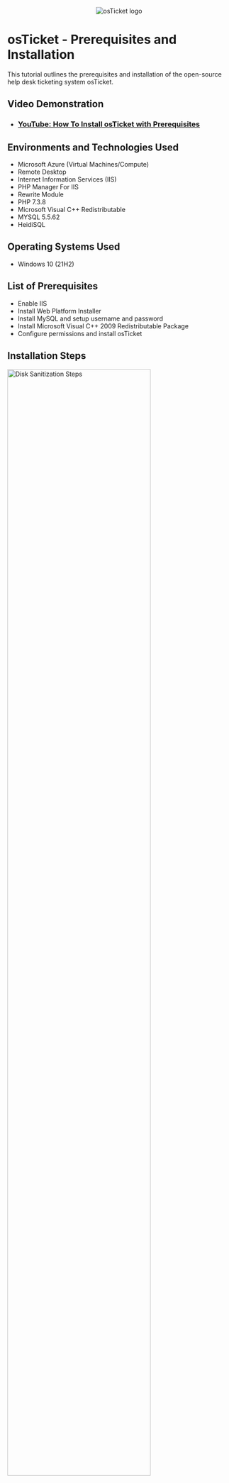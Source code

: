 <p align="center">
<img src="https://i.imgur.com/Clzj7Xs.png" alt="osTicket logo"/>
</p>

<h1>osTicket - Prerequisites and Installation</h1>
This tutorial outlines the prerequisites and installation of the open-source help desk ticketing system osTicket.<br />


<h2>Video Demonstration</h2>

- ### [YouTube: How To Install osTicket with Prerequisites](https://www.youtube.com/watch?v=dEvGaxOgqf0)

<h2>Environments and Technologies Used</h2>

- Microsoft Azure (Virtual Machines/Compute)
- Remote Desktop
- Internet Information Services (IIS)
- PHP Manager For IIS
- Rewrite Module
- PHP 7.3.8
- Microsoft Visual C++ Redistributable
- MYSQL 5.5.62
- HeidiSQL

<h2>Operating Systems Used </h2>

- Windows 10</b> (21H2)

<h2>List of Prerequisites</h2>

- Enable IIS
- Install Web Platform Installer
- Install MySQL and setup username and password
- Install Microsoft Visual C++ 2009 Redistributable Package
- Configure permissions and install osTicket

<h2>Installation Steps</h2>

<p>
<img src="https://i.imgur.com/zal6veX.png" height="80%" width="80%" alt="Disk Sanitization Steps"/>

</p>
<p>
You’ll be starting this project on a Virtual Machine using Microsoft Azure. Here we have the VM spun up.
</p>
<br />

<p>
<img src="https://i.imgur.com/oZQTFw8.png" height="80%" width="80%" alt="Disk Sanitization Steps"/>
</p>
<p>
Now you’ll connect to the VM remotely using Microsoft Remote Desktop 
</p>
<br />

<p>
<img src="https://i.imgur.com/gX2n5Dv.png" height="80%" width="80%" alt="Disk Sanitization Steps"/>
</p>
<p>
Once you’ve got Windows 10 open, head over to the Control Panel and click “Uninstall a program” underneath Program. On the left you’ll see “Turn Windows features on or off”. Click this and the window above will pop up. Select “Internet Information Services” (ISS) and click okay.
</p>
<br />

<p>
<img src="https://i.imgur.com/ahaMYKm.png" height="80%" width="80%" alt="Disk Sanitization Steps"/>
</p>
<p>
Download and install Microsoft Web Platform 5.1
</p>
<br />

<p>
<img src="https://i.imgur.com/oMf0oig.png" height="80%" width="80%" alt="Disk Sanitization Steps"/>
</p>
<p>
Launch Microsoft Web Platform 5.1 and add MySQL Windows 5.5
</p>
<br />

<p>
<img src="https://i.imgur.com/sDo9FjD.png" height="80%" width="80%" alt="Disk Sanitization Steps"/>
</p>
<p>
Next, search for “php” and sort the list to make it easier to select the necessary versions. Add PHP 5.6.31, 7.0.33(x86), 7.1.29(x86), 7.2.26(x86), and 7.3.25(x86). There should be 12 items to install. Click install.
</p>
<br />

<p>
<img src="https://i.imgur.com/2e3MII3.png" height="80%" width="80%" alt="Disk Sanitization Steps"/>
</p>
<p>
You’ll be asked to create a password for MySQL. The user will be “root”. Write down the password twice and don’t forget it. Click continue.
</p>
<br />

<p>
<img src="https://i.imgur.com/mRniTA5.png" height="80%" width="80%" alt="Disk Sanitization Steps"/>
</p>
<p>
Once the installation completes, you’ll notice a few things failed and that’s okay. We will install those next.
</p>
<br />

<p>
<img src="https://i.imgur.com/Lkxsldh.png" height="80%" width="80%" alt="Disk Sanitization Steps"/>
</p>
<p>
Download Microsoft Visual C++ 2008 (vcredist_x86) and PHPManagerForIIS_V1.5.0
</p>
<br />

<p>
<img src="https://i.imgur.com/jYUUuJ7.png" height="80%" width="80%" alt="Disk Sanitization Steps"/>
</p>
<p>
Install Microsoft Visual C++ 2008 (vcredist_x86)
</p>
<br />

<p>
<img src="https://i.imgur.com/2vVx8pO.png" height="80%" width="80%" alt="Disk Sanitization Steps"/>
</p>
<p>
Install PHP Manager
</p>
<br />

<p>
<img src="https://i.imgur.com/KI85cGV.png" height="80%" width="80%" alt="Disk Sanitization Steps"/>
</p>
<p>
Download and extract osTicket-v1.15.8
</p>
<br />

<p>
<img src="https://i.imgur.com/52YbM64.png" height="80%" width="80%" alt="Disk Sanitization Steps"/>
</p>
<p>
After extracting, copy the upload folder.
</p>
<br />

<p>
<img src="https://i.imgur.com/alzXpo8.png" height="80%" width="80%" alt="Disk Sanitization Steps"/>
</p>
<p>
Paste the “upload” folder to This PC > Windows (C:) > inetpub > wwwroot
</p>
<br />

<p>
<img src="https://i.imgur.com/6mTFLut.png" height="80%" width="80%" alt="Disk Sanitization Steps"/>
</p>
<p>
Rename the “upload” folder to “osTicket”
</p>
<br />

<p>
<img src="https://i.imgur.com/glp9LTe.png" height="80%" width="80%" alt="Disk Sanitization Steps"/>
</p>
<p>
Open up IIS. You can search for it in the search bar on the bottom left. On the right side of the window, click “restart”.
</p>
<br />

<p>
<img src="https://i.imgur.com/AwHv4ta.png" height="80%" width="80%" alt="Disk Sanitization Steps"/>
</p>
<p>
On the left, open the drop down vm-osticket > Sites > Default Web Site > osTicket. Select osTicket and on the right side of the window, click “Browse *:80 (http)”
</p>
<br />

<p>
<img src="https://i.imgur.com/CGuJDNk.png" height="80%" width="80%" alt="Disk Sanitization Steps"/>
</p>
<p>
The browser should open with osTicket Installer.
</p>
<br />

<p>
<img src="https://i.imgur.com/jHvdLNv.png" height="80%" width="80%" alt="Disk Sanitization Steps"/>
</p>
<p>
Open IIS Manager again and click PHP Manager.
</p>
<br />

<p>
<img src="https://i.imgur.com/6AjT21A.png" height="80%" width="80%" alt="Disk Sanitization Steps"/>
</p>
<p>
Click “Enable or disable an extension” on the bottom
</p>
<br />

<p>
<img src="https://i.imgur.com/IaO37s3.png" height="80%" width="80%" alt="Disk Sanitization Steps"/>
</p>
<p>
Right click and enable php_intl.dll
</p>
<br />

<p>
<img src="https://i.imgur.com/cSxaw13.png" height="80%" width="80%" alt="Disk Sanitization Steps"/>
</p>
<p>
Make sure php_imap.dll is enabled.
</p>
<br />

<p>
<img src="https://i.imgur.com/6R8DEdw.png" height="80%" width="80%" alt="Disk Sanitization Steps"/>
</p>
<p>
Enable php_opcache.dll
</p>
<br />

<p>
<img src="https://i.imgur.com/DJmEXEB.png" height="80%" width="80%" alt="Disk Sanitization Steps"/>
</p>
<p>
Lorem ipsum dolor sit amet, consectetur adipiscing elit, sed do eiusmod tempor incididunt ut labore et dolore magna aliqua. Ut enim ad minim veniam, quis nostrud exercitation ullamco laboris nisi ut aliquip ex ea commodo consequat. Duis aute irure dolor in reprehenderit in voluptate velit esse cillum dolore eu fugiat nulla pariatur.
</p>
<br />

<p>
<img src="https://i.imgur.com/DJmEXEB.png" height="80%" width="80%" alt="Disk Sanitization Steps"/>
</p>
<p>
Lorem ipsum dolor sit amet, consectetur adipiscing elit, sed do eiusmod tempor incididunt ut labore et dolore magna aliqua. Ut enim ad minim veniam, quis nostrud exercitation ullamco laboris nisi ut aliquip ex ea commodo consequat. Duis aute irure dolor in reprehenderit in voluptate velit esse cillum dolore eu fugiat nulla pariatur.
</p>
<br />

<p>
<img src="https://i.imgur.com/DJmEXEB.png" height="80%" width="80%" alt="Disk Sanitization Steps"/>
</p>
<p>
Lorem ipsum dolor sit amet, consectetur adipiscing elit, sed do eiusmod tempor incididunt ut labore et dolore magna aliqua. Ut enim ad minim veniam, quis nostrud exercitation ullamco laboris nisi ut aliquip ex ea commodo consequat. Duis aute irure dolor in reprehenderit in voluptate velit esse cillum dolore eu fugiat nulla pariatur.
</p>
<br />

<p>
<img src="https://i.imgur.com/DJmEXEB.png" height="80%" width="80%" alt="Disk Sanitization Steps"/>
</p>
<p>
Lorem ipsum dolor sit amet, consectetur adipiscing elit, sed do eiusmod tempor incididunt ut labore et dolore magna aliqua. Ut enim ad minim veniam, quis nostrud exercitation ullamco laboris nisi ut aliquip ex ea commodo consequat. Duis aute irure dolor in reprehenderit in voluptate velit esse cillum dolore eu fugiat nulla pariatur.
</p>
<br />

<p>
<img src="https://i.imgur.com/DJmEXEB.png" height="80%" width="80%" alt="Disk Sanitization Steps"/>
</p>
<p>
Lorem ipsum dolor sit amet, consectetur adipiscing elit, sed do eiusmod tempor incididunt ut labore et dolore magna aliqua. Ut enim ad minim veniam, quis nostrud exercitation ullamco laboris nisi ut aliquip ex ea commodo consequat. Duis aute irure dolor in reprehenderit in voluptate velit esse cillum dolore eu fugiat nulla pariatur.
</p>
<br />

<p>
<img src="https://i.imgur.com/DJmEXEB.png" height="80%" width="80%" alt="Disk Sanitization Steps"/>
</p>
<p>
Lorem ipsum dolor sit amet, consectetur adipiscing elit, sed do eiusmod tempor incididunt ut labore et dolore magna aliqua. Ut enim ad minim veniam, quis nostrud exercitation ullamco laboris nisi ut aliquip ex ea commodo consequat. Duis aute irure dolor in reprehenderit in voluptate velit esse cillum dolore eu fugiat nulla pariatur.
</p>
<br />

<p>
<img src="https://i.imgur.com/DJmEXEB.png" height="80%" width="80%" alt="Disk Sanitization Steps"/>
</p>
<p>
Lorem ipsum dolor sit amet, consectetur adipiscing elit, sed do eiusmod tempor incididunt ut labore et dolore magna aliqua. Ut enim ad minim veniam, quis nostrud exercitation ullamco laboris nisi ut aliquip ex ea commodo consequat. Duis aute irure dolor in reprehenderit in voluptate velit esse cillum dolore eu fugiat nulla pariatur.
</p>
<br />

<p>
<img src="https://i.imgur.com/DJmEXEB.png" height="80%" width="80%" alt="Disk Sanitization Steps"/>
</p>
<p>
Lorem ipsum dolor sit amet, consectetur adipiscing elit, sed do eiusmod tempor incididunt ut labore et dolore magna aliqua. Ut enim ad minim veniam, quis nostrud exercitation ullamco laboris nisi ut aliquip ex ea commodo consequat. Duis aute irure dolor in reprehenderit in voluptate velit esse cillum dolore eu fugiat nulla pariatur.
</p>
<br />

<p>
<img src="https://i.imgur.com/DJmEXEB.png" height="80%" width="80%" alt="Disk Sanitization Steps"/>
</p>
<p>
Lorem ipsum dolor sit amet, consectetur adipiscing elit, sed do eiusmod tempor incididunt ut labore et dolore magna aliqua. Ut enim ad minim veniam, quis nostrud exercitation ullamco laboris nisi ut aliquip ex ea commodo consequat. Duis aute irure dolor in reprehenderit in voluptate velit esse cillum dolore eu fugiat nulla pariatur.
</p>
<br />

<p>
<img src="https://i.imgur.com/DJmEXEB.png" height="80%" width="80%" alt="Disk Sanitization Steps"/>
</p>
<p>
Lorem ipsum dolor sit amet, consectetur adipiscing elit, sed do eiusmod tempor incididunt ut labore et dolore magna aliqua. Ut enim ad minim veniam, quis nostrud exercitation ullamco laboris nisi ut aliquip ex ea commodo consequat. Duis aute irure dolor in reprehenderit in voluptate velit esse cillum dolore eu fugiat nulla pariatur.
</p>
<br />

<p>
<img src="https://i.imgur.com/DJmEXEB.png" height="80%" width="80%" alt="Disk Sanitization Steps"/>
</p>
<p>
Lorem ipsum dolor sit amet, consectetur adipiscing elit, sed do eiusmod tempor incididunt ut labore et dolore magna aliqua. Ut enim ad minim veniam, quis nostrud exercitation ullamco laboris nisi ut aliquip ex ea commodo consequat. Duis aute irure dolor in reprehenderit in voluptate velit esse cillum dolore eu fugiat nulla pariatur.
</p>
<br />

<p>
<img src="https://i.imgur.com/DJmEXEB.png" height="80%" width="80%" alt="Disk Sanitization Steps"/>
</p>
<p>
Lorem ipsum dolor sit amet, consectetur adipiscing elit, sed do eiusmod tempor incididunt ut labore et dolore magna aliqua. Ut enim ad minim veniam, quis nostrud exercitation ullamco laboris nisi ut aliquip ex ea commodo consequat. Duis aute irure dolor in reprehenderit in voluptate velit esse cillum dolore eu fugiat nulla pariatur.
</p>
<br />

<p>
<img src="https://i.imgur.com/DJmEXEB.png" height="80%" width="80%" alt="Disk Sanitization Steps"/>
</p>
<p>
Lorem ipsum dolor sit amet, consectetur adipiscing elit, sed do eiusmod tempor incididunt ut labore et dolore magna aliqua. Ut enim ad minim veniam, quis nostrud exercitation ullamco laboris nisi ut aliquip ex ea commodo consequat. Duis aute irure dolor in reprehenderit in voluptate velit esse cillum dolore eu fugiat nulla pariatur.
</p>
<br />

<p>
<img src="https://i.imgur.com/DJmEXEB.png" height="80%" width="80%" alt="Disk Sanitization Steps"/>
</p>
<p>
Lorem ipsum dolor sit amet, consectetur adipiscing elit, sed do eiusmod tempor incididunt ut labore et dolore magna aliqua. Ut enim ad minim veniam, quis nostrud exercitation ullamco laboris nisi ut aliquip ex ea commodo consequat. Duis aute irure dolor in reprehenderit in voluptate velit esse cillum dolore eu fugiat nulla pariatur.
</p>
<br />

<p>
<img src="https://i.imgur.com/DJmEXEB.png" height="80%" width="80%" alt="Disk Sanitization Steps"/>
</p>
<p>
Lorem ipsum dolor sit amet, consectetur adipiscing elit, sed do eiusmod tempor incididunt ut labore et dolore magna aliqua. Ut enim ad minim veniam, quis nostrud exercitation ullamco laboris nisi ut aliquip ex ea commodo consequat. Duis aute irure dolor in reprehenderit in voluptate velit esse cillum dolore eu fugiat nulla pariatur.
</p>
<br />

<p>
<img src="https://i.imgur.com/DJmEXEB.png" height="80%" width="80%" alt="Disk Sanitization Steps"/>
</p>
<p>
Lorem ipsum dolor sit amet, consectetur adipiscing elit, sed do eiusmod tempor incididunt ut labore et dolore magna aliqua. Ut enim ad minim veniam, quis nostrud exercitation ullamco laboris nisi ut aliquip ex ea commodo consequat. Duis aute irure dolor in reprehenderit in voluptate velit esse cillum dolore eu fugiat nulla pariatur.
</p>
<br />

<p>
<img src="https://i.imgur.com/DJmEXEB.png" height="80%" width="80%" alt="Disk Sanitization Steps"/>
</p>
<p>
Lorem ipsum dolor sit amet, consectetur adipiscing elit, sed do eiusmod tempor incididunt ut labore et dolore magna aliqua. Ut enim ad minim veniam, quis nostrud exercitation ullamco laboris nisi ut aliquip ex ea commodo consequat. Duis aute irure dolor in reprehenderit in voluptate velit esse cillum dolore eu fugiat nulla pariatur.
</p>
<br />

<p>
<img src="https://i.imgur.com/DJmEXEB.png" height="80%" width="80%" alt="Disk Sanitization Steps"/>
</p>
<p>
Lorem ipsum dolor sit amet, consectetur adipiscing elit, sed do eiusmod tempor incididunt ut labore et dolore magna aliqua. Ut enim ad minim veniam, quis nostrud exercitation ullamco laboris nisi ut aliquip ex ea commodo consequat. Duis aute irure dolor in reprehenderit in voluptate velit esse cillum dolore eu fugiat nulla pariatur.
</p>
<br />

<p>
<img src="https://i.imgur.com/DJmEXEB.png" height="80%" width="80%" alt="Disk Sanitization Steps"/>
</p>
<p>
Lorem ipsum dolor sit amet, consectetur adipiscing elit, sed do eiusmod tempor incididunt ut labore et dolore magna aliqua. Ut enim ad minim veniam, quis nostrud exercitation ullamco laboris nisi ut aliquip ex ea commodo consequat. Duis aute irure dolor in reprehenderit in voluptate velit esse cillum dolore eu fugiat nulla pariatur.
</p>
<br />

<p>
<img src="https://i.imgur.com/DJmEXEB.png" height="80%" width="80%" alt="Disk Sanitization Steps"/>
</p>
<p>
Lorem ipsum dolor sit amet, consectetur adipiscing elit, sed do eiusmod tempor incididunt ut labore et dolore magna aliqua. Ut enim ad minim veniam, quis nostrud exercitation ullamco laboris nisi ut aliquip ex ea commodo consequat. Duis aute irure dolor in reprehenderit in voluptate velit esse cillum dolore eu fugiat nulla pariatur.
</p>
<br />

<p>
<img src="https://i.imgur.com/DJmEXEB.png" height="80%" width="80%" alt="Disk Sanitization Steps"/>
</p>
<p>
Lorem ipsum dolor sit amet, consectetur adipiscing elit, sed do eiusmod tempor incididunt ut labore et dolore magna aliqua. Ut enim ad minim veniam, quis nostrud exercitation ullamco laboris nisi ut aliquip ex ea commodo consequat. Duis aute irure dolor in reprehenderit in voluptate velit esse cillum dolore eu fugiat nulla pariatur.
</p>
<br />

<p>
<img src="https://i.imgur.com/DJmEXEB.png" height="80%" width="80%" alt="Disk Sanitization Steps"/>
</p>
<p>
Lorem ipsum dolor sit amet, consectetur adipiscing elit, sed do eiusmod tempor incididunt ut labore et dolore magna aliqua. Ut enim ad minim veniam, quis nostrud exercitation ullamco laboris nisi ut aliquip ex ea commodo consequat. Duis aute irure dolor in reprehenderit in voluptate velit esse cillum dolore eu fugiat nulla pariatur.
</p>
<br />
